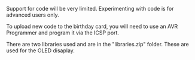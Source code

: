 Support for code will be very limited.  Experimenting with code is for advanced users only.

To upload new code to the birthday card, you will need to use an AVR Programmer and program it via the ICSP port.

There are two libraries used and are in the "libraries.zip" folder.  These are used for the OLED disaplay. 
